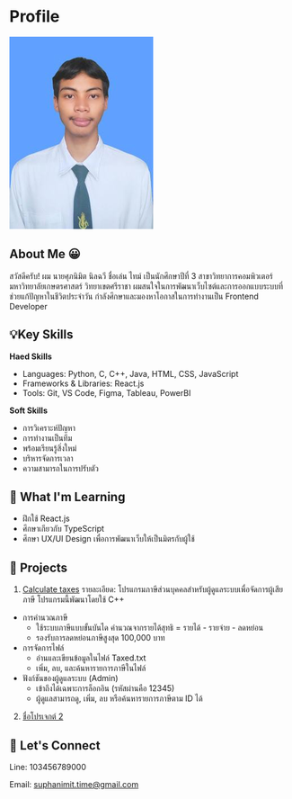 # Profile
![img_me](img/ThisMe.jpg)

## About Me 😀
สวัสดีครับ!
ผม นายศุภนิมิต นิลฉวี ชื่อเล่น ไทม์ เป็นนักศึกษาปีที่ 3 สาขาวิทยาการคอมพิวเตอร์ มหาวิทยาลัยเกษตรศาสตร์ วิทยาเขตศรีราชา
ผมสนใจในการพัฒนาเว็บไซต์และการออกแบบระบบที่ช่วยแก้ปัญหาในชีวิตประจำวัน กำลังศึกษาและมองหาโอกาสในการทำงานเป็น Frontend Developer

## 💡Key Skills
**Haed Skills**
- Languages: Python, C, C++, Java, HTML, CSS, JavaScript
- Frameworks & Libraries: React.js
- Tools: Git, VS Code, Figma, Tableau, PowerBI
  
**Soft Skills**
- การวิเคราะห์ปัญหา
- การทำงานเป็นทีม
- พร้อมเรียนรู้สิ่งใหม่
- บริหารจัดการเวลา
- ความสามารถในการปรับตัว

## 🌱 What I'm Learning
- ฝึกใช้ React.js 
- ศึกษาเกียวกับ TypeScript
- ศึกษา UX/UI Design เพื่อการพัฒนาเว็บให้เป็นมิตรกับผู้ใช้

## 📂 Projects
1. [Calculate taxes](https://onlinegdb.com/6bRlgFcal)
รายละเอียด: โปรแกรมภาษีส่วนบุคคลสำหรับผู้ดูแลระบบเพื่อจัดการผู้เสียภาษี โปรแกรมนี้พัฒนาโดยใช้ C++
- การคำนวณภาษี
  - ใช้ระบบภาษีแบบขั้นบันได คำนวณจากรายได้สุทธิ = รายได้ - รายจ่าย - ลดหย่อน
  - รองรับการลดหย่อนภาษีสูงสุด 100,000 บาท
- การจัดการไฟล์
  - อ่านและเขียนข้อมูลในไฟล์ Taxed.txt
  - เพิ่ม, ลบ, และค้นหารายการภาษีในไฟล์
- ฟังก์ชันของผู้ดูแลระบบ (Admin)
  - เข้าถึงได้เฉพาะการล็อกอิน (รหัสผ่านคือ 12345)
  - ผู้ดูแลสามารถดู, เพิ่ม, ลบ หรือค้นหารายการภาษีตาม ID ได้

2. [ชื่อโปรเจกต์ 2](https://onlinegdb.com/6bfahBgCa)

## 🤝 Let's Connect
Line: 103456789000

Email: suphanimit.time@gmail.com
